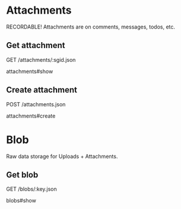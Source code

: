 Attachments
===========

RECORDABLE! Attachments are on comments, messages, todos, etc.

Get attachment
--------------
GET /attachments/:sgid.json

attachments#show

Create attachment
-----------------
POST /attachments.json

attachments#create

Blob
====

Raw data storage for Uploads + Attachments.

Get blob
--------
GET /blobs/:key.json

blobs#show

